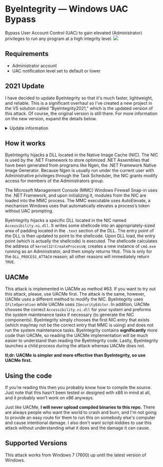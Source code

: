 # ByeIntegrity — Windows UAC Bypass
Bypass User Account Control (UAC) to gain elevated (Administrator) privileges to run any program at a high integrity level.
![](example.gif)

## Requirements
- Administrator account
- UAC notification level set to default or lower

## 2021 Update
I have decided to update ByeIntegrity so that it's much faster, lightweight, and reliable. This is a significant overhaul so I've created a new project in the VS solution called "ByeIntegrity2021," which is the updated version of this attack. Of course, the original version is still there. For more information on the new version, expand the details below.

<details>
	<summary>Update information</summary>

---
The new version now is able to hijack the NIC without depending on the existing native images installed into the NIC. It does this by creating its own native image descriptors and payloads, then moving them into the NIC, eliminating the need for:
  
- Existing `*.ni` images produced by `NGEN.exe`
- Running the system maintenance tasks
- NIC directory traversal
- Long wait/run time
- Limited number of runs (before hijacked DLL runs out of space)
  
The CLR loads native images from the NIC by doing a recursive directory scan of each entry, and then reading its `*.aux` file. This file contains information about the native image, and its dependencies. Based off the information in the `AUX` file, the CLR will either load the image or reject it, and then move on to the next candidate. If no viable candidates are found, it loads the standard image and uses jit to compile it normally. No part of the actual native image is read (it is only checked for its existence), so ByeIntegrity simply places the payload DLL with the same name the native image would have.
  
The updated version of ByeIntegrity comes with a tool called **AUXGen**, which takes in the name of an assembly from the GAC and then generates its corresponding `AUX` file. The `AUX` file is generated so that it matches the CLR's checks and the CLR will load the "native image" which is described by the `AUX` file. Note: AUXGen does not handle dependencies when generating the `AUX` file. It only does as much as it needs to so that the CLR will load the image. I will post details of the `AUX` file format later.

ByeIntegrity now uses `ISecurityEditor`, just like UACMe does, which cuts down on the needed code. It also requires that you have generated the `AUX` file for the assembly `MMCEx`, and placed it in the same directory as ByeIntegrity. `MMCEx` is now the targeted image because of its load order and shorter name.
  
</details>

## How it works
ByeIntegrity hijacks a DLL located in the Native Image Cache (NIC). The NIC is used by the .NET Framework to store optimized .NET Assemblies that have been generated from programs like Ngen, the .NET Framework Native Image Generator. Because Ngen is usually run under the current user with Administrative privileges through the Task Scheduler, the NIC grants modify access for members of the Administrators group.

The Microsoft Management Console (MMC) Windows Firewall Snap-in uses the .NET Framework, and upon initializing it, modules from the NIC are loaded into the MMC process. The MMC executable uses AutoElevate, a mechanism Windows uses that automatically elevates a process’s token without UAC prompting.

ByeIntegrity hijacks a specific DLL located in the NIC named `Accessibility.ni.dll`. It writes some shellcode into an appropriately-sized area of padding located in the `.text` section of the DLL. The entry point of the DLL is then updated to point to the shellcode. Upon DLL load, the entry point (which is actually the shellcode) is executed. The shellcode calculates the address of `kernel32!CreateProcessW`, creates a new instance of `cmd.exe` running as an Administrator, and then simply returns `TRUE`. This is only for the `DLL_PROCESS_ATTACH` reason; all other reasons will immediately return `TRUE`.
## UACMe
This attack is implemented in UACMe as method #63. If you want to try out this attack, please, use UACMe first. The attack is the same, however, UACMe uses a different method to modify the NIC. ByeIntegrity uses `IFileOperation` while UACMe uses `ISecurityEditor`. In addition, UACMe chooses the correct `Accessibility.ni.dll` for your system and preforms the system maintenance tasks if necessary (to generate the NIC components). ByeIntegrity simply chooses the first NIC entry that exists (which may/may not be the correct entry that MMC is using) and does not run the system maintenance tasks. ByeIntegrity contains **significantly** more code than UACMe, so reading the UACMe implementation will be much easier to understand than reading the ByeIntegrity code. Lastly, ByeIntegrity launches a child process during the attack whereas UACMe does not.

**tl;dr: UACMe is simpler and more effective than ByeIntegrity, so use UACMe first.**
## Using the code
If you’re reading this then you probably know how to compile the source. Just note that this hasn’t been tested or designed with x86 in mind at all, and it probably won’t work on x86 anyways.

Just like UACMe, **I will never upload compiled binaries to this repo.** There are always people who want the world to crash and burn, and I'm not going to provide an easy route for them to run this on somebody else's computer and cause intentional damage. I also don't want script-kiddies to use this attack without understanding what it does and the damage it can cause.
## Supported Versions
This attack works from Windows 7 (7600) up until the latest version of Windows.